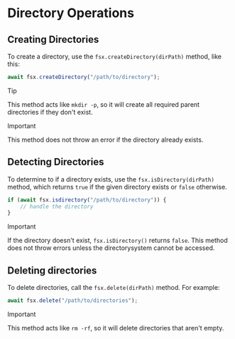 #  Directory Operations

## Creating Directories

To create a directory, use the `fsx.createDirectory(dirPath)` method, like this:

```js
await fsx.createDirectory("/path/to/directory");
```

> [!TIP]
> This method acts like `mkdir -p`, so it will create all required parent directories if they don't exist.

> [!IMPORTANT]
> This method does not throw an error if the directory already exists.

## Detecting Directories

To determine to if a directory exists, use the `fsx.isDirectory(dirPath)` method, which returns `true` if the given directory exists or `false` otherwise.

```js
if (await fsx.isdirectory("/path/to/directory")) {
    // handle the directory
}
```

> [!IMPORTANT]
> If the directory doesn't exist, `fsx.isDirectory()` returns `false`. This method does not throw errors unless the directorysystem cannot be accessed.

## Deleting directories

To delete directories, call the `fsx.delete(dirPath)` method. For example:

```js
await fsx.delete("/path/to/directories");
```

> [!IMPORTANT]
> This method acts like `rm -rf`, so it will delete directories that aren't empty.
